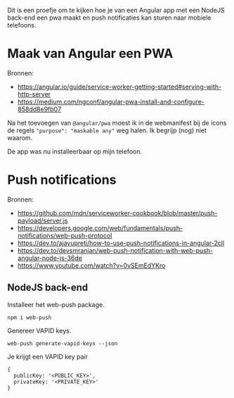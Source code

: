 Dit is een proefje om te kijken hoe je van een Angular app met een NodeJS back-end een pwa maakt en push notificaties kan sturen naar mobiele telefoons.

# Maak van Angular een PWA

Bronnen:
- https://angular.io/guide/service-worker-getting-started#serving-with-http-server
- https://medium.com/ngconf/angular-pwa-install-and-configure-858dd8e9fb07

Na het toevoegen van `@angular/pwa` moest ik in de webmanifest bij de icons de regels `"purpose": "maskable any"` weg halen. Ik begrijp (nog) niet waarom.

De app was nu installeerbaar op mijn telefoon.


# Push notifications

Bronnen:
- https://github.com/mdn/serviceworker-cookbook/blob/master/push-payload/server.js
- https://developers.google.com/web/fundamentals/push-notifications/web-push-protocol
- https://dev.to/ajayupreti/how-to-use-push-notifications-in-angular-2cll
- https://dev.to/devsmranjan/web-push-notification-with-web-push-angular-node-js-36de
- https://www.youtube.com/watch?v=0vSEmEdYKro

## NodeJS back-end

Installeer het web-push package.
```
npm i web-push
```

Genereer VAPID keys.
```
web-push generate-vapid-keys --json
```
Je krijgt een VAPID key pair
```
{
  publicKey: '<PUBLIC_KEY>',
  privateKey: '<PRIVATE_KEY>'
}
```
